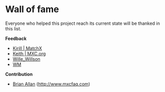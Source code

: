 # Wall of fame

Everyone who helped this project reach its current state will be thanked in this list.

**Feedback**
* [Kirill | MatchX](https://discordapp.com/users/577804846179024896/)
* [Keith | MXC.org](https://t.me/CryptoKeith)
* [Wille_Willson](https://t.me/Wille_Willson)
* [WM](https://t.me/wiseoldman)

**Contribution**
* [Brian Allan](https://t.me/BrinerMiner) (http://www.mxcfaq.com)